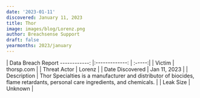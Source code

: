 ```yaml
---
date: '2023-01-11'
discovered: January 11, 2023
title: Thor
image: images/blog/Lorenz.png
author: Breachsense Support
draft: false
yearmonths: 2023/january
---
```



| Data Breach Report
------------:     |:-------------:    | :-----:|
| Victim      | thorsp.com      | 
| Threat Actor      | Lorenz      | 
| Date Discovered      | Jan 11, 2023      | 
| Description      | Thor Specialties is a manufacturer and distributor of biocides, flame retardants, personal care ingredients, and chemicals.      | 
| Leak Size      | Unknown      | 

